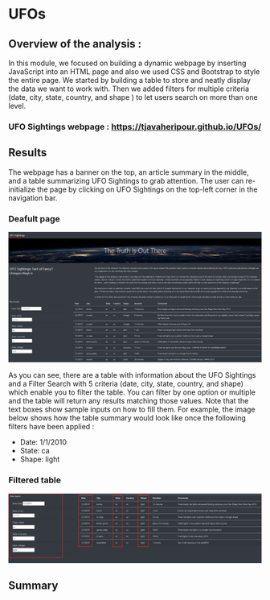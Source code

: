 # UFOs

## Overview of the analysis :

In this module, we focused on building a dynamic webpage by inserting JavaScript into an HTML page and also we used CSS and Bootstrap to style the entire page.
We started by building a table to store and neatly display the data we want to work with. Then we added filters for multiple criteria (date, city, state, country, and shape ) to let users search on more than one level.

### UFO Sightings webpage : https://tjavaheripour.github.io/UFOs/

## Results
The webpage has a banner on the top, an article summary in the middle, and a table summarizing UFO Sightings to grab attention. The user can re-initialize the page by clicking on UFO Sightings on the top-left corner in the navigation bar.

### Deafult page
![Default.PNG](https://github.com/tjavaheripour/UFOs/blob/main/screenshots/Default.PNG)

As you can see, there are a table with information about the UFO Sightings and a Filter Search with 5 criteria (date, city, state, country, and shape) which enable you to filter the table. You can filter by one option or multiple and the table will return any results matching those values.
Note that the text boxes show sample inputs on how to fill them.
For example, the image below shows how the table summary would look like once the following filters have been applied :
- Date: 1/1/2010
- State: ca
- Shape: light 

### Filtered table
![filtered.png](https://github.com/tjavaheripour/UFOs/blob/main/screenshots/filtered.png)

## Summary
